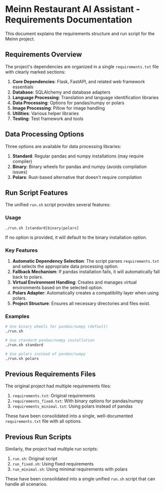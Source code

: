 # Meinn Restaurant AI Assistant - Requirements Documentation

This document explains the requirements structure and run script for the Meinn project.

## Requirements Overview

The project's dependencies are organized in a single `requirements.txt` file with clearly marked sections:

1. **Core Dependencies**: Flask, FastAPI, and related web framework essentials
2. **Database**: SQLAlchemy and database adapters
3. **Language Processing**: Translation and language identification libraries
4. **Data Processing**: Options for pandas/numpy or polars
5. **Image Processing**: Pillow for image handling
6. **Utilities**: Various helper libraries
7. **Testing**: Test framework and tools

## Data Processing Options

Three options are available for data processing libraries:

1. **Standard**: Regular pandas and numpy installations (may require compiler)
2. **Binary**: Binary wheels for pandas and numpy (avoids compilation issues)
3. **Polars**: Rust-based alternative that doesn't require compilation

## Run Script Features

The unified `run.sh` script provides several features:

### Usage

```
./run.sh [standard|binary|polars]
```

If no option is provided, it will default to the binary installation option.

### Key Features

1. **Automatic Dependency Selection**: The script parses `requirements.txt` and selects the appropriate data processing option.
2. **Fallback Mechanism**: If pandas installation fails, it will automatically fall back to polars.
3. **Virtual Environment Handling**: Creates and manages virtual environments based on the selected option.
4. **Polars Adapter**: Automatically creates a compatibility layer when using polars.
5. **Project Structure**: Ensures all necessary directories and files exist.

### Examples

```bash
# Use binary wheels for pandas/numpy (default)
./run.sh

# Use standard pandas/numpy installation
./run.sh standard

# Use polars instead of pandas/numpy
./run.sh polars
```

## Previous Requirements Files

The original project had multiple requirements files:

1. `requirements.txt`: Original requirements
2. `requirements_fixed.txt`: With binary options for pandas/numpy
3. `requirements_minimal.txt`: Using polars instead of pandas

These have been consolidated into a single, well-documented `requirements.txt` file with all options.

## Previous Run Scripts

Similarly, the project had multiple run scripts:

1. `run.sh`: Original script
2. `run_fixed.sh`: Using fixed requirements
3. `run_minimal.sh`: Using minimal requirements with polars

These have been consolidated into a single unified `run.sh` script that can handle all scenarios.
